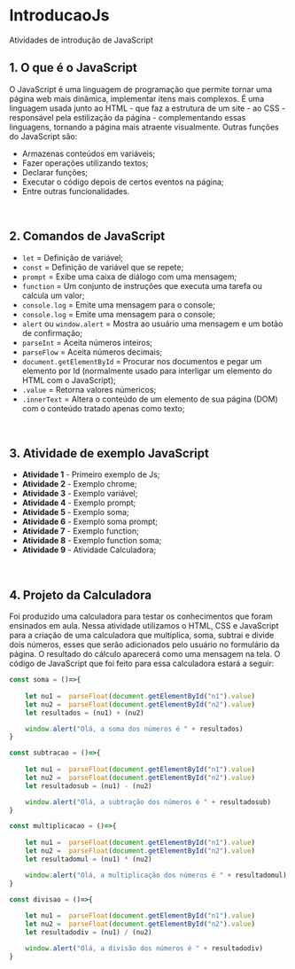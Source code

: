 # IntroducaoJs
 
Atividades de introdução de JavaScript 


## 1. O que é o JavaScript

   O JavaScript é uma linguagem de programação que permite tornar uma página web mais dinâmica, implementar itens mais complexos. É uma linguagem usada junto ao HTML - que faz a estrutura de um site - ao CSS - responsável pela estilização da página - complementando essas linguagens, tornando a página mais atraente visualmente. Outras funções do JavaScript são:
   
   * Armazenas conteúdos em variáveis;
   * Fazer operações utilizando textos;
   * Declarar funções;
   * Executar o código depois de certos eventos na página;
   * Entre outras funcionalidades.

<br>

## 2. Comandos de JavaScript

   * `let` = Definição de variável;
   * `const` = Definição de variável que se repete;
   * `prompt` = Exibe uma caixa de diálogo com uma mensagem;
   * `function` = Um conjunto de instruções que executa uma tarefa ou calcula um valor;
   * `console.log` = Emite uma mensagem para o console;
   * `console.log` = Emite uma mensagem para o console;
   * `alert` ou `window.alert` = Mostra ao usuário uma mensagem e um botão de confirmação;
   * `parseInt` = Aceita números inteiros;
   * `parseFlow` = Aceita números decimais;
   * `document.getElementById` = Procurar nos documentos e pegar um elemento por Id (normalmente usado para interligar um elemento do HTML com o JavaScript);
   * `.value` = Retorna valores númericos;
   * `.innerText` = Altera o conteúdo de um elemento de sua página (DOM) com o conteúdo tratado apenas como texto;

<br>

## 3. Atividade de exemplo JavaScript

   * **Atividade 1** - Primeiro exemplo de Js;
   * **Atividade 2** - Exemplo chrome;
   * **Atividade 3** - Exemplo variável;
   * **Atividade 4** - Exemplo prompt;
   * **Atividade 5** - Exemplo soma;
   * **Atividade 6** - Exemplo soma prompt;
   * **Atividade 7** - Exemplo function;
   * **Atividade 8** - Exemplo function soma;
   * **Atividade 9** - Atividade Calculadora;

<br>

## 4. Projeto da Calculadora 

  Foi produzido uma calculadora para testar os conhecimentos que foram ensinados em aula. Nessa atividade utilizamos o HTML, CSS e JavaScript para a criação de uma calculadora que multiplica, soma, subtrai e divide dois números, esses que serão adicionados pelo usuário no formulário da página. O resultado do cálculo aparecerá como uma mensagem na tela. O código de JavaScript que foi feito para essa calculadora estará a seguir:

~~~JavaScript
const soma = ()=>{
    
    let nu1 =  parseFloat(document.getElementById("n1").value)
    let nu2 =  parseFloat(document.getElementById("n2").value)
    let resultados = (nu1) + (nu2)

    window.alert("Olá, a soma dos números é " + resultados)
}

const subtracao = ()=>{
    
    let nu1 =  parseFloat(document.getElementById("n1").value)
    let nu2 =  parseFloat(document.getElementById("n2").value)
    let resultadosub = (nu1) - (nu2)

    window.alert("Olá, a subtração dos números é " + resultadosub)
}

const multiplicacao = ()=>{
    
    let nu1 =  parseFloat(document.getElementById("n1").value)
    let nu2 =  parseFloat(document.getElementById("n2").value)
    let resultadomul = (nu1) * (nu2)

    window.alert("Olá, a multiplicação dos números é " + resultadomul)
}

const divisao = ()=>{
    
    let nu1 =  parseFloat(document.getElementById("n1").value)
    let nu2 =  parseFloat(document.getElementById("n2").value)
    let resultadodiv = (nu1) / (nu2)

    window.alert("Olá, a divisão dos números é " + resultadodiv)
}
